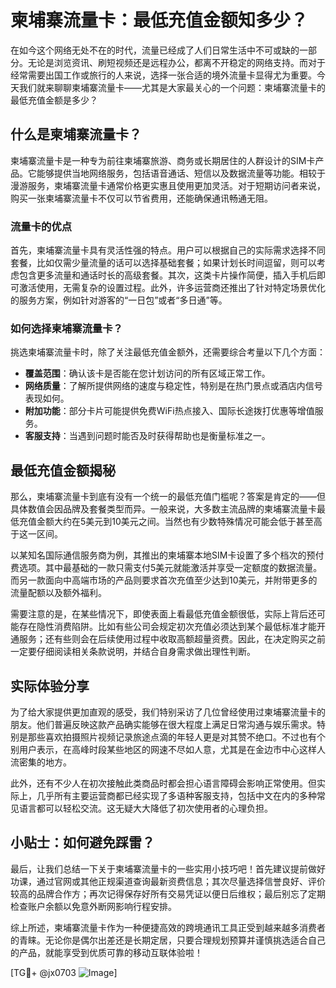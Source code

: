 # 柬埔寨流量卡：最低充值金额知多少？

在如今这个网络无处不在的时代，流量已经成了人们日常生活中不可或缺的一部分。无论是浏览资讯、刷短视频还是远程办公，都离不开稳定的网络支持。而对于经常需要出国工作或旅行的人来说，选择一张合适的境外流量卡显得尤为重要。今天我们就来聊聊柬埔寨流量卡——尤其是大家最关心的一个问题：柬埔寨流量卡的最低充值金额是多少？

## 什么是柬埔寨流量卡？

柬埔寨流量卡是一种专为前往柬埔寨旅游、商务或长期居住的人群设计的SIM卡产品。它能够提供当地网络服务，包括语音通话、短信以及数据流量等功能。相较于漫游服务，柬埔寨流量卡通常价格更实惠且使用更加灵活。对于短期访问者来说，购买一张柬埔寨流量卡不仅可以节省费用，还能确保通讯畅通无阻。

### 流量卡的优点

首先，柬埔寨流量卡具有灵活性强的特点。用户可以根据自己的实际需求选择不同套餐，比如仅需少量流量的话可以选择基础套餐；如果计划长时间逗留，则可以考虑包含更多流量和通话时长的高级套餐。其次，这类卡片操作简便，插入手机后即可激活使用，无需复杂的设置过程。此外，许多运营商还推出了针对特定场景优化的服务方案，例如针对游客的“一日包”或者“多日通”等。

### 如何选择柬埔寨流量卡？

挑选柬埔寨流量卡时，除了关注最低充值金额外，还需要综合考量以下几个方面：

- **覆盖范围**：确认该卡是否能在您计划访问的所有区域正常工作。
- **网络质量**：了解所提供网络的速度与稳定性，特别是在热门景点或酒店内信号表现如何。
- **附加功能**：部分卡片可能提供免费WiFi热点接入、国际长途拨打优惠等增值服务。
- **客服支持**：当遇到问题时能否及时获得帮助也是衡量标准之一。

## 最低充值金额揭秘

那么，柬埔寨流量卡到底有没有一个统一的最低充值门槛呢？答案是肯定的——但具体数值会因品牌及套餐类型而异。一般来说，大多数主流品牌的柬埔寨流量卡最低充值金额大约在5美元到10美元之间。当然也有少数特殊情况可能会低于甚至高于这一区间。

以某知名国际通信服务商为例，其推出的柬埔寨本地SIM卡设置了多个档次的预付费选项。其中最基础的一款只需支付5美元就能激活并享受一定额度的数据流量。而另一款面向中高端市场的产品则要求首次充值至少达到10美元，并附带更多的流量配额以及额外福利。

需要注意的是，在某些情况下，即使表面上看最低充值金额很低，实际上背后还可能存在隐性消费陷阱。比如有些公司会规定初次充值必须达到某个最低标准才能开通服务；还有些则会在后续使用过程中收取高额超量资费。因此，在决定购买之前一定要仔细阅读相关条款说明，并结合自身需求做出理性判断。

## 实际体验分享

为了给大家提供更加直观的感受，我们特别采访了几位曾经使用过柬埔寨流量卡的朋友。他们普遍反映这款产品确实能够在很大程度上满足日常沟通与娱乐需求。特别是那些喜欢拍摄照片视频记录旅途点滴的年轻人更是对其赞不绝口。不过也有个别用户表示，在高峰时段某些地区的网速不尽如人意，尤其是在金边市中心这样人流密集的地方。

此外，还有不少人在初次接触此类商品时都会担心语言障碍会影响正常使用。但实际上，几乎所有主要运营商都已经实现了多语种客服支持，包括中文在内的多种常见语言都可以轻松交流。这无疑大大降低了初次使用者的心理负担。

## 小贴士：如何避免踩雷？

最后，让我们总结一下关于柬埔寨流量卡的一些实用小技巧吧！首先建议提前做好功课，通过官网或其他正规渠道查询最新资费信息；其次尽量选择信誉良好、评价较高的品牌合作方；再次记得保存好所有交易凭证以便日后维权；最后别忘了定期检查账户余额以免意外断网影响行程安排。

综上所述，柬埔寨流量卡作为一种便捷高效的跨境通讯工具正受到越来越多消费者的青睐。无论你是偶尔出差还是长期定居，只要合理规划预算并谨慎挑选适合自己的产品，就能享受到优质可靠的移动互联体验啦！

[TG💪+ @jx0703 ![Image](https://github.com/user-attachments/assets/dbca1d08-cadb-493c-b0ec-ad6f7a83f270)]